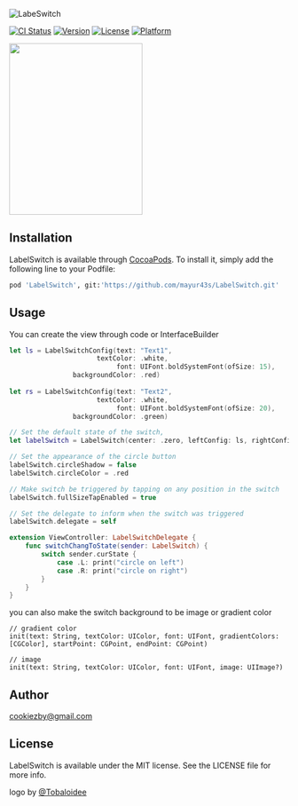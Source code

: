 ![LabeSwitch](https://github.com/Tobaloidee/LabelSwitch/blob/master/logo/logotype-a-05.png)

[![CI Status](http://img.shields.io/travis/Cookiezby/LabelSwitch.svg?style=flat)](https://travis-ci.org/Cookiezby/LabelSwitch)
[![Version](https://img.shields.io/cocoapods/v/LabelSwitch.svg?style=flat)](http://cocoapods.org/pods/LabelSwitch)
[![License](https://img.shields.io/cocoapods/l/LabelSwitch.svg?style=flat)](http://cocoapods.org/pods/LabelSwitch)
[![Platform](https://img.shields.io/cocoapods/p/LabelSwitch.svg?style=flat)](http://cocoapods.org/pods/LabelSwitch)

<img src= "sample2.png" width = "240" height = "309" />

## Installation

LabelSwitch is available through [CocoaPods](http://cocoapods.org). To install
it, simply add the following line to your Podfile:

```ruby
pod 'LabelSwitch', git:'https://github.com/mayur43s/LabelSwitch.git'
```

## Usage

You can create the view through code or InterfaceBuilder

```swift
let ls = LabelSwitchConfig(text: "Text1",
                      textColor: .white,
                           font: UIFont.boldSystemFont(ofSize: 15),
                backgroundColor: .red)
        
let rs = LabelSwitchConfig(text: "Text2",
                      textColor: .white,
                           font: UIFont.boldSystemFont(ofSize: 20),
                backgroundColor: .green)

// Set the default state of the switch,
let labelSwitch = LabelSwitch(center: .zero, leftConfig: ls, rightConfig: rs)

// Set the appearance of the circle button
labelSwitch.circleShadow = false
labelSwitch.circleColor = .red

// Make switch be triggered by tapping on any position in the switch
labelSwitch.fullSizeTapEnabled = true

// Set the delegate to inform when the switch was triggered
labelSwitch.delegate = self

extension ViewController: LabelSwitchDelegate {
    func switchChangToState(sender: LabelSwitch) {
        switch sender.curState {
            case .L: print("circle on left")
            case .R: print("circle on right")
        }
    }
}

```

you can also make the switch background to be image or gradient color
```
// gradient color
init(text: String, textColor: UIColor, font: UIFont, gradientColors: [CGColor], startPoint: CGPoint, endPoint: CGPoint)

// image
init(text: String, textColor: UIColor, font: UIFont, image: UIImage?)
```

## Author

cookiezby@gmail.com

## License

LabelSwitch is available under the MIT license. See the LICENSE file for more info.

logo by [@Tobaloidee](https://github.com/Tobaloidee)
